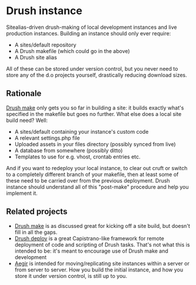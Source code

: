 Drush instance
==============

Sitealias-driven drush-making of local development instances and live
production instances. Building an instance should only ever require:

* A sites/default repository
* A Drush makefile (which could go in the above)
* A Drush site alias

All of these can be stored under version control, but you never need to
store any of the d.o projects yourself, drastically reducing download sizes.

Rationale
---------

[Drush make][1] only gets you so far in building a site: it builds exactly
what's specified in the makefile but goes no further. What else does a
local site build need? Well:

* A sites/default containing your instance's custom code
* A relevant settings.php file
* Uploaded assets in your files directory (possibly synced from live)
* A database from somewhere (possibly ditto)
* Templates to use for e.g. vhost, crontab entries etc.

And if you want to redeploy your local instance, to clear out cruft or
switch to a completely different branch of your makefile, then at least
some of these need to be carried over from the previous deployment. Drush
instance should understand all of this "post-make" procedure and help you
implement it.

Related projects
----------------

* [Drush make][1] is as discussed great for kicking off a site build, but
doesn't fill in all the gaps.
* [Drush deploy][2] is a great Capistrano-like framework for remote
deployment of code and scripting of Drush tasks. That's not what this is
intended to be: it's meant to encourage use of Drush make and development
* [Aegir][3] is intended for moving/replicating site instances within a
server or from server to server. How you build the initial instance, and
how you store it under version control, is still up to you.

[1]: http://drupal.org/project/drush_make
[2]: http://drupal.org/project/drush_deploy
[3]: http://www.aegirproject.org/
